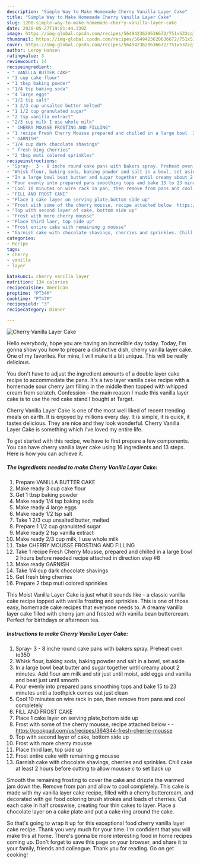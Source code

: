 ```yaml
---
description: "Simple Way to Make Homemade Cherry Vanilla Layer Cake"
title: "Simple Way to Make Homemade Cherry Vanilla Layer Cake"
slug: 1200-simple-way-to-make-homemade-cherry-vanilla-layer-cake
date: 2020-05-27T19:01:44.339Z
image: https://img-global.cpcdn.com/recipes/5649423620636672/751x532cq70/cherry-vanilla-layer-cake-recipe-main-photo.jpg
thumbnail: https://img-global.cpcdn.com/recipes/5649423620636672/751x532cq70/cherry-vanilla-layer-cake-recipe-main-photo.jpg
cover: https://img-global.cpcdn.com/recipes/5649423620636672/751x532cq70/cherry-vanilla-layer-cake-recipe-main-photo.jpg
author: Leroy Hansen
ratingvalue: 3
reviewcount: 14
recipeingredient:
- " VANILLA BUTTER CAKE"
- "3 cup cake flour"
- "1 tbsp baking powder"
- "1/4 tsp baking soda"
- "4 large eggs"
- "1/2 tsp salt"
- "1 2/3 cup unsalted butter melted"
- "1 1/2 cup granulated sugar"
- "2 tsp vanilla extract"
- "2/3 cup milk I use whole milk"
- " CHERRY MOUSSE FROSTING AND FILLING"
- "1 recipe Fresh Cherry Mousse prepared and chilled in a large bowl  2 hours before needed  recipe attached in direction step 8"
- " GARNISH"
- "1/4 cup dark chocolate shavings"
- " fresh bing cherries"
- "2 tbsp muti colored sprinkles"
recipeinstructions:
- "Spray-  3 - 8 inche round cake pans with bakers spray. Preheat oven to350"
- "Whisk flour, baking soda, baking powder and salt in a bowl, set aside"
- "In a large bowl beat butter and sugar together until creamy about 2 minutes. Add flour am milk and stir just until moist, add eggs and vanilla and beat just until smooth"
- "Pour evenly into prepared pans smoothing tops and bake 15 to 23 minutes until a toothpick comes out just clean"
- "Cool 10 minutes on wire rack in pan, then remove from pans and cool completely"
- "FILL AND FROST CAKE"
- "Place 1 cake layer on serving plate,bottom side up"
- "Frost with some of the cherry mousse, recipe attached below  https://cookpad.com/us/recipes/364344-fresh-cherrie-mousse"
- "Top with second layer of cake, bottom side up"
- "Frost with more cherry mousse"
- "Place third laer, top side up"
- "Frost entire cake with remaining g mousse"
- "Garnish cake with chocolate shavings, cherries and sprinkles. Chill cake at least 2 hours before cutting to allow mousse c to set back up"
categories:
- Recipe
tags:
- cherry
- vanilla
- layer

katakunci: cherry vanilla layer 
nutrition: 134 calories
recipecuisine: American
preptime: "PT34M"
cooktime: "PT47M"
recipeyield: "3"
recipecategory: Dinner

---
```



![Cherry Vanilla Layer Cake](https://img-global.cpcdn.com/recipes/5649423620636672/751x532cq70/cherry-vanilla-layer-cake-recipe-main-photo.jpg)

Hello everybody, hope you are having an incredible day today. Today, I'm gonna show you how to prepare a distinctive dish, cherry vanilla layer cake. One of my favorites. For mine, I will make it a bit unique. This will be really delicious.

You don&#39;t have to adjust the ingredient amounts of a double layer cake recipe to accommodate the pans. It&#39;s a two layer vanilla cake recipe with a homemade sour cherry jam filling in the middle then topped with whipped cream from scratch. Confession - the main reason I made this vanilla layer cake is to use the red cake stand I bought at Target.

Cherry Vanilla Layer Cake is one of the most well liked of recent trending meals on earth. It is enjoyed by millions every day. It is simple, it is quick, it tastes delicious. They are nice and they look wonderful. Cherry Vanilla Layer Cake is something which I've loved my entire life.


To get started with this recipe, we have to first prepare a few components. You can have cherry vanilla layer cake using 16 ingredients and 13 steps. Here is how you can achieve it.

<!--inarticleads1-->

##### The ingredients needed to make Cherry Vanilla Layer Cake:

1. Prepare  VANILLA BUTTER CAKE
1. Make ready 3 cup cake flour
1. Get 1 tbsp baking powder
1. Make ready 1/4 tsp baking soda
1. Make ready 4 large eggs
1. Make ready 1/2 tsp salt
1. Take 1 2/3 cup unsalted butter, melted
1. Prepare 1 1/2 cup granulated sugar
1. Make ready 2 tsp vanilla extract
1. Make ready 2/3 cup milk, I use whole milk
1. Take  CHERRY MOUSSE FROSTING AND FILLING
1. Take 1 recipe Fresh Cherry Mousse, prepared and chilled in a large bowl  2 hours before needed  recipe attached in direction step #8
1. Make ready  GARNISH
1. Take 1/4 cup dark chocolate shavings
1. Get  fresh bing cherries
1. Prepare 2 tbsp muti colored sprinkles


This Moist Vanilla Layer Cake is just what it sounds like - a classic vanilla cake recipe topped with vanilla frosting and sprinkles. This is one of those easy, homemade cake recipes that everyone needs to. A dreamy vanilla layer cake filled with cherry jam and frosted with vanilla bean buttercream. Perfect for birthdays or afternoon tea. 

<!--inarticleads2-->

##### Instructions to make Cherry Vanilla Layer Cake:

1. Spray-  3 - 8 inche round cake pans with bakers spray. Preheat oven to350
1. Whisk flour, baking soda, baking powder and salt in a bowl, set aside
1. In a large bowl beat butter and sugar together until creamy about 2 minutes. Add flour am milk and stir just until moist, add eggs and vanilla and beat just until smooth
1. Pour evenly into prepared pans smoothing tops and bake 15 to 23 minutes until a toothpick comes out just clean
1. Cool 10 minutes on wire rack in pan, then remove from pans and cool completely
1. FILL AND FROST CAKE
1. Place 1 cake layer on serving plate,bottom side up
1. Frost with some of the cherry mousse, recipe attached below -  - https://cookpad.com/us/recipes/364344-fresh-cherrie-mousse
1. Top with second layer of cake, bottom side up
1. Frost with more cherry mousse
1. Place third laer, top side up
1. Frost entire cake with remaining g mousse
1. Garnish cake with chocolate shavings, cherries and sprinkles. Chill cake at least 2 hours before cutting to allow mousse c to set back up


Smooth the remaining frosting to cover the cake and drizzle the warmed jam down the. Remove from pan and allow to cool completely. This cake is made with my vanilla layer cake recipe, filled with a cherry buttercream, and decorated with gel food coloring brush strokes and loads of cherries. Cut each cake in half crosswise, creating four thin cakes to layer. Place a chocolate layer on a cake plate and put a cake ring around the cake. 

So that's going to wrap it up for this exceptional food cherry vanilla layer cake recipe. Thank you very much for your time. I'm confident that you will make this at home. There's gonna be more interesting food in home recipes coming up. Don't forget to save this page on your browser, and share it to your family, friends and colleague. Thank you for reading. Go on get cooking!
